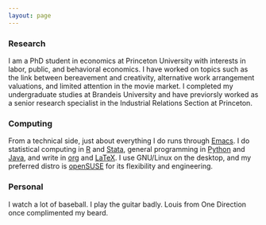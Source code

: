 ```yaml
---
layout: page
---
```


### Research
I am a PhD student in economics at Princeton University with interests in labor, public, and behavioral economics.
I have worked on topics such as the link between bereavement and creativity, alternative work arrangement valuations, and limited attention in the movie market.
I completed my undergraduate studies at Brandeis University and have previorsly worked as a senior research specialist in the Industrial Relations Section at Princeton.

### Computing

From a technical side, just about everything I do runs through [Emacs](https://www.gnu.org/software/emacs/).
I do statistical computing in [R](https://www.r-project.org/) and [Stata](http://www.stata.com/), general programming in [Python](https://www.python.org/) and [Java](http://openjdk.java.net/), and write in [org](http://orgmode.org/) and [LaTeX](https://www.latex-project.org/).
I use GNU/Linux on the desktop, and my preferred distro is [openSUSE](https://www.opensuse.org/) for its flexibility and engineering.

### Personal

I watch a lot of baseball.
I play the guitar badly.
Louis from One Direction once complimented my beard.
